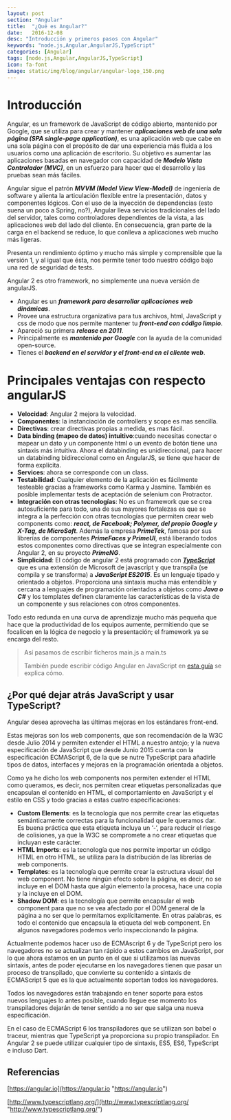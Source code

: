 ```yaml
---
layout: post
section: "Angular"
title:  "¿Qué es Angular?"
date:   2016-12-08
desc: "Introducción y primeros pasos con Angular"
keywords: "node.js,Angular,AngularJS,TypeScript"
categories: [Angular]
tags: [node.js,Angular,AngularJS,TypeScript]
icon: fa-font
image: static/img/blog/angular/angular-logo_150.png
---
```


# Introducción #

Angular, es un framework de JavaScript de código abierto, mantenido por Google, que se utiliza para crear y mantener ***aplicaciones web de una sola página (SPA single-page application)***, es una aplicación web que cabe en una sola página con el propósito de dar una experiencia más fluida a los usuarios como una aplicación de escritorio. Su objetivo es aumentar las aplicaciones basadas en navegador con capacidad de ***Modelo Vista Controlador (MVC)***, en un esfuerzo para hacer que el desarrollo y las pruebas sean más fáciles.

Angular sigue el patrón ***MVVM (Model View View-Model)*** de ingeniería de software y alienta la articulación flexible entre la presentación, datos y componentes lógicos. Con el uso de la inyección de dependencias (esto suena un poco a Spring, no?), Angular lleva servicios tradicionales del lado del servidor, tales como controladores dependientes de la vista, a las aplicaciones web del lado del cliente. En consecuencia, gran parte de la carga en el backend se reduce, lo que conlleva a aplicaciones web mucho más ligeras.
<!--more-->
Presenta un rendimiento óptimo y mucho más simple y comprensible que la versión 1, y al igual que ésta, nos permite tener todo nuestro código bajo una red de seguridad de tests.

Angular 2 es otro framework, no simplemente una nueva versión de angularJS.

- Angular es un ***framework para desarrollar aplicaciones web dinámicas***.
- Provee una estructura organizativa para tus archivos, html, JavaScript y css de modo que nos permite mantener tu ***front-end con código limpio***.
- Apareció su primera ***release en 2011***.
- Principalmente es ***mantenido por Google*** con la ayuda de la comunidad open-source.
- Tienes el ***backend en el servidor y el front-end en el cliente web***.

# Principales ventajas con respecto angularJS #

- **Velocidad**: Angular 2 mejora la velocidad.
- **Componentes**: la instanciación de controllers y scope es mas sencilla.
- **Directivas**: crear directivas propias a medida, es mas fácil.
- **Data binding (mapeo de datos) intuitivo**:cuando necesitas conectar o mapear un dato y un componente html o un evento de botón tiene una sintaxis más intuitiva. Ahora el databinding es unidireccional, para hacer un databinding bidireccional como en AngularJS, se tiene que hacer de forma explícita.
- **Services**: ahora se corresponde con un class.
- **Testabilidad**: Cualquier elemento de la aplicación es fácilmente testeable gracias a frameworks como Karma y Jasmine. También es posible implementar tests de aceptación de selenium con Protractor.
- **Integración con otras tecnologías**:
No es un framework que se crea autosuficiente para todo, una de sus mayores fortalezas es que se integra a la perfección con otras tecnologías que permiten crear web components como: ***react, de Facebook; Polymer, del propio Google y X-Tag, de MicroSoft***. Además la empresa ***PrimeTek***, famosa por sus librerías de componentes ***PrimeFaces y PrimeUI***, está liberando todos estos componentes como directivas que se integran especialmente con Angular 2, en su proyecto ***PrimeNG***.
- **Simplicidad**: El código de angular 2 está programado con ***[TypeScript](http://www.typescriptlang.org/ "TypeScrip")*** que es una extensión de Microsoft de javascript y que transpila (se compila y se transforma) a ***JavaScript ES2015***. Es un lenguaje tipado y orientado a objetos. Proporciona una sintaxis mucha más entendible y cercana a lenguajes de programación orientados a objetos como ***Java o C#*** y los templates definen claramente las características de la vista de un componente y sus relaciones con otros componentes.

Todo esto redunda en una curva de aprendizaje mucho más pequeña que hace que la productividad de los equipos aumente, permitiendo que se focalicen en la lógica de negocio y la presentación; el framework ya se encarga del resto.

> Así pasamos de escribir ficheros main.js a main.ts
> 
> También puede escribir código Angular en JavaScript en [esta guía](https://angular.io/docs/ts/latest/cookbook/ts-to-js.html "esta guía") se explica cómo.

## ¿Por qué dejar atrás JavaScript y usar TypeScript? ##

Angular desea aprovecha las últimas mejoras en los estándares front-end.

Estas mejoras son los web components, que son recomendación de la W3C desde Julio 2014 y permiten extender el HTML a nuestro antojo; y la nueva especificación de JavaScript que desde Junio 2015 cuenta con la especificación ECMAScript 6, de la que se nutre TypeScript para añadirle tipos de datos, interfaces y mejoras en la programación orientada a objetos.

Como ya he dicho los web components nos permiten extender el HTML como queramos, es decir, nos permiten crear etiquetas personalizadas que encapsulan el contenido en HTML, el comportamiento en JavaScript y el estilo en CSS y todo gracias a estas cuatro especificaciones:

- **Custom Elements**: es la tecnología que nos permite crear las etiquetas semánticamente correctas para la funcionalidad que le queramos dar. Es buena práctica que esta etiqueta incluya un ‘-‘, para reducir el riesgo de colisiones, ya que la W3C se compromete a no crear etiquetas que incluyan este carácter.
- **HTML Imports**: es la tecnología que nos permite importar un código HTML en otro HTML, se utiliza para la distribución de las librerías de web components.
- **Templates**: es la tecnología que permite crear la estructura visual del web component. No tiene ningún efecto sobre la página, es decir, no se incluye en el DOM hasta que algún elemento la procesa, hace una copia y la incluye en el DOM.
- **Shadow DOM**: es la tecnología que permite encapsular el web component para que no se vea afectado por el DOM general de la página a no ser que lo permitamos explícitamente. En otras palabras, es todo el contenido que encapsula la etiqueta del web component. En algunos navegadores podemos verlo inspeccionando la página.

Actualmente podemos hacer uso de ECMAscript 6 y de TypeScript pero los navegadores no se actualizan tan rápido a estos cambios en JavaScript, por lo que ahora estamos en un punto en el que si utilizamos las nuevas sintaxis, antes de poder ejecutarse en los navegadores tienen que pasar un proceso de transpilado, que convierte su contenido a sintaxis de ECMAScript 5 que es la que actualmente soportan todos los navegadores.

Todos los navegadores están trabajando en tener soporte para estos nuevos lenguajes lo antes posible, cuando llegue ese momento los transpiladores dejarán de tener sentido a no ser que salga una nueva especificación.

En el caso de ECMAScript 6 los transpiladores que se utilizan son babel o traceur, mientras que TypeScript ya proporciona su propio transpilador. En Angular 2 se puede utilizar cualquier tipo de sintaxis, ES5, ES6, TypeScript e incluso Dart.

## Referencias ##

[https://angular.io](https://angular.io "https://angular.io")

[http://www.typescriptlang.org/](http://www.typescriptlang.org/ "http://www.typescriptlang.org/")